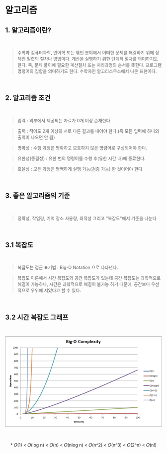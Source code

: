 # 알고리즘

## 1. 알고리즘이란? 

<br>

> 수학과 컴퓨터과학, 언어학 또는 엮인 분야에서 어떠한 문제를 해결하기 위해 정해진 일련의 절차나 방법이다. 계산을 실행하기 위한 단계적 절차를 의미하기도 한다. 즉, 문제 풀이에 필요한 계산절차 또는 처리과정의 순서를 뜻한다. 프로그램명령어의 집합을 의미하기도 한다. 수학자인 알고리스무스에서 나온 표현이다.

<br>

## 2. 알고리즘 조건

<br>

>입력 : 외부에서 제공되는 자료가 0개 이상 존재한다

>출력 : 적어도 2개 이상의 서로 다른 결과를 내어야 한다.(즉 모든 입력에 하나의 출력이 나오면 안 됨)

>명확성 : 수행 과정은 명확하고 모호하지 않은 명령어로 구성되어야 한다.

>유한성(종결성) : 유한 번의 명령어를 수행 후(유한 시간 내)에 종료한다.

>효율성 : 모든 과정은 명백하게 실행 가능(검증 가능) 한 것이어야 한다.

<br>

## 3. 좋은 알고리즘의 기준

<br>

> 정확성, 작업량, 기억 장소 사용량, 최적성 그리고 "복잡도"에서 기준을 나눈다

<br>

## 3.1 복잡도

<br>

>복잡도는 점근 표기법 : Big-O Notation 으로 나타낸다. 

>복잡도 이론에서 시간 복잡도와 공간 복잡도가 있는데 공간 복잡도는 과학적으로 해결이 가능하나, 시간은 과학적으로 해결이 불가능 하기 때문에, 공간보다 우선적으로 우위에 서있다고 할 수 있다.

<br>

## 3.2 시간 복잡도 그래프

<br>

<p align = "middle">
    <img src = "Picture\Algorithm_1.png">
</p>

<br>

<p align = "middle">
    * 𝑂(1) < 𝑂(log n) < 𝑂(n) < 𝑂(nlog n) < 𝑂(n^2) < 𝑂(n^3) < 𝑂(2^n) < 𝑂(n!)
</p>

